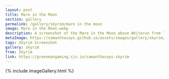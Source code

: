 ```yaml
---
layout: post
title: Mare in the Moon
section: gallery
permalink: /gallery/skyrim/mare in the moon
image: Mare in the Moon.webp
description: A screenshot of the Mare in the Moon above Whiterun from The Elder Scrolls V&#58; Skyrim, taken by Samantha Says.
metaImage: https://samanthasays.github.io/assets/images/gallery/skyrim/Mare in the Moon.webp
tags: Skyrim Screenshot
gallery: skyrim
from: Skyrim
link: https://greenmangaming.sjv.io/samanthasays-skyrim
---
```

{% include imageGallery.html %}